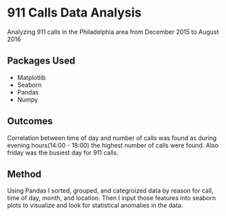 # 911 Calls Data Analysis
Analyzing 911 calls in the Philadelphia area from December 2015 to August 2016

## Packages Used
- Matplotlib
- Seaborn
- Pandas
- Numpy

## Outcomes
Correlation between time of day and number of calls was found as during evening hours(14:00 - 18:00) the highest number of calls were found. Also friday was the busiest day for 911 calls. 

## Method
Using Pandas I sorted, grouped, and categroized data by reason for call, time of day, month, and location. Then I input those features into seaborn plots to visualize and look for statistical anomalies in the data. 
